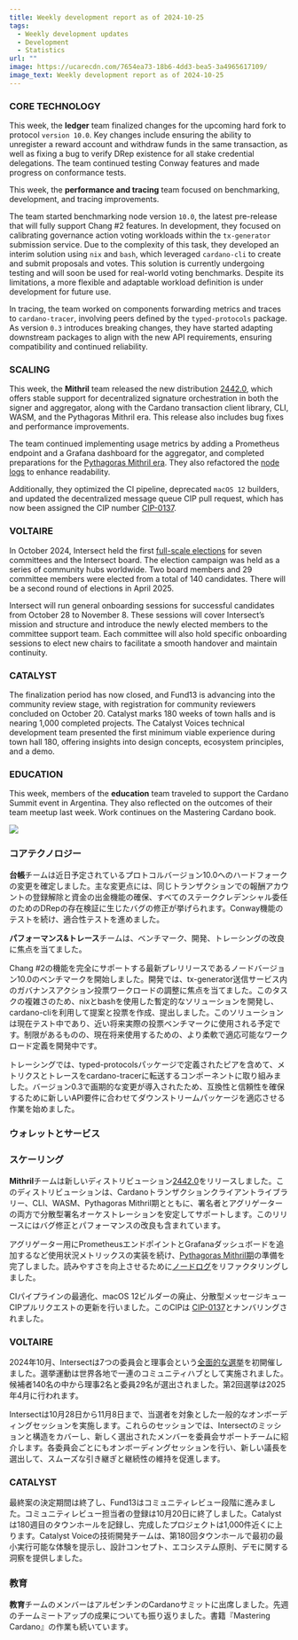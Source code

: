 ```yaml
---
title: Weekly development report as of 2024-10-25
tags:
  - Weekly development updates
  - Development
  - Statistics
url: ""
image: https://ucarecdn.com/7654ea73-18b6-4dd3-bea5-3a4965617109/
image_text: Weekly development report as of 2024-10-25
---
```


### CORE TECHNOLOGY

This week, the **ledger** team finalized changes for the upcoming hard fork to protocol `version 10.0`. Key changes include ensuring the ability to unregister a reward account and withdraw funds in the same transaction, as well as fixing a bug to verify DRep existence for all stake credential delegations. The team continued testing Conway features and made progress on conformance tests.

This week, the **performance and tracing** team focused on benchmarking, development, and tracing improvements.

The team started benchmarking node version `10.0`, the latest pre-release that will fully support Chang #2 features. In development, they focused on calibrating governance action voting workloads within the `tx-generator` submission service. Due to the complexity of this task, they developed an interim solution using `nix` and `bash`, which leveraged `cardano-cli` to create and submit proposals and votes. This solution is currently undergoing testing and will soon be used for real-world voting benchmarks. Despite its limitations, a more flexible and adaptable workload definition is under development for future use.

In tracing, the team worked on components forwarding metrics and traces to `cardano-tracer`, involving peers defined by the `typed-protocols` package. As version `0.3` introduces breaking changes, they have started adapting downstream packages to align with the new API requirements, ensuring compatibility and continued reliability.

### SCALING

This week, the **Mithril** team released the new distribution [2442.0](https://github.com/input-output-hk/mithril/releases/tag/2442.0), which offers stable support for decentralized signature orchestration in both the signer and aggregator, along with the Cardano transaction client library, CLI, WASM, and the Pythagoras Mithril era. This release also includes bug fixes and performance improvements.

The team continued implementing usage metrics by adding a Prometheus endpoint and a Grafana dashboard for the aggregator, and completed preparations for the [Pythagoras Mithril era](https://github.com/input-output-hk/mithril/issues/1946). They also refactored the [node logs](https://github.com/input-output-hk/mithril/issues/1981) to enhance readability.

Additionally, they optimized the CI pipeline, deprecated `macOS 12` builders, and updated the decentralized message queue CIP pull request, which has now been assigned the CIP number [CIP-0137](https://github.com/input-output-hk/mithril/issues/1775).

### VOLTAIRE

In October 2024, Intersect held the first [full-scale elections](https://2024elections.docs.intersectmbo.org/overview/2024-october-election-results) for seven committees and the Intersect board. The election campaign was held as a series of community hubs worldwide. Two board members and 29 committee members were elected from a total of 140 candidates. There will be a second round of elections in April 2025.

Intersect will run general onboarding sessions for successful candidates from October 28 to November 8. These sessions will cover Intersect’s mission and structure and introduce the newly elected members to the committee support team. Each committee will also hold specific onboarding sessions to elect new chairs to facilitate a smooth handover and maintain continuity.

### CATALYST

The finalization period has now closed, and Fund13 is advancing into the community review stage, with registration for community reviewers concluded on October 20. Catalyst marks 180 weeks of town halls and is nearing 1,000 completed projects. The Catalyst Voices technical development team presented the first minimum viable experience during town hall 180, offering insights into design concepts, ecosystem principles, and a demo.

### EDUCATION

This week, members of the **education** team traveled to support the Cardano Summit event in Argentina. They also reflected on the outcomes of their team meetup last week. Work continues on the Mastering Cardano book.

![](https://ucarecdn.com/bab5fcf8-9873-47b4-971e-a082912cdf6f/-/preview/-/format/auto/-/quality/smart/)

### コアテクノロジー

**台帳**チームは近日予定されているプロトコルバージョン10.0へのハードフォークの変更を確定しました。主な変更点には、同じトランザクションでの報酬アカウントの登録解除と資金の出金機能の確保、すべてのステーククレデンシャル委任のためのDRepの存在検証に生じたバグの修正が挙げられます。Conway機能のテストを続け、適合性テストを進めました。

**パフォーマンス&トレース**チームは、ベンチマーク、開発、トレーシングの改良に焦点を当てました。

Chang #2の機能を完全にサポートする最新プレリリースであるノードバージョン10.0のベンチマークを開始しました。開発では、tx-generator送信サービス内のガバナンスアクション投票ワークロードの調整に焦点を当てました。このタスクの複雑さのため、nixとbashを使用した暫定的なソリューションを開発し、cardano-cliを利用して提案と投票を作成、提出しました。このソリューションは現在テスト中であり、近い将来実際の投票ベンチマークに使用される予定です。制限があるものの、現在将来使用するための、より柔軟で適応可能なワークロード定義を開発中です。

トレーシングでは、typed-protocolsパッケージで定義されたピアを含めて、メトリクスとトレースをcardano-tracerに転送するコンポーネントに取り組みました。バージョン0.3で画期的な変更が導入されたため、互換性と信頼性を確保するために新しいAPI要件に合わせてダウンストリームパッケージを適応させる作業を始めました。

### ウォレットとサービス

### スケーリング

**Mithril**チームは新しいディストリビューション[2442.0](https://github.com/input-output-hk/mithril/releases/tag/2442.0)をリリースしました。このディストリビューションは、Cardanoトランザクションクライアントライブラリー、CLI、WASM、Pythagoras Mithril期とともに、署名者とアグリゲーターの両方で分散型署名オーケストレーションを安定してサポートします。このリリースにはバグ修正とパフォーマンスの改良も含まれています。

アグリゲーター用にPrometheusエンドポイントとGrafanaダッシュボードを追加するなど使用状況メトリックスの実装を続け、[Pythagoras Mithril期](https://github.com/input-output-hk/mithril/issues/1946)の準備を完了しました。読みやすさを向上させるために[ノードログ](https://github.com/input-output-hk/mithril/issues/1981)をリファクタリングしました。

CIパイプラインの最適化、macOS 12ビルダーの廃止、分散型メッセージキューCIPプルリクエストの更新を行いました。このCIPは [CIP-0137](https://github.com/input-output-hk/mithril/issues/1775)とナンバリングされました。

### VOLTAIRE

2024年10月、Intersectは7つの委員会と理事会という[全面的な選挙](https://2024elections.docs.intersectmbo.org/overview/2024-october-election-results)を初開催しました。選挙運動は世界各地で一連のコミュニティハブとして実施されました。候補者140名の中から理事2名と委員29名が選出されました。第2回選挙は2025年4月に行われます。

Intersectは10月28日から11月8日まで、当選者を対象とした一般的なオンボーディングセッションを実施します。これらのセッションでは、Intersectのミッションと構造をカバーし、新しく選出されたメンバーを委員会サポートチームに紹介します。各委員会ごとにもオンボーディングセッションを行い、新しい議長を選出して、スムーズな引き継ぎと継続性の維持を促進します。

### CATALYST

最終案の決定期間は終了し、Fund13はコミュニティレビュー段階に進みました。コミュニティレビュー担当者の登録は10月20日に終了しました。Catalystは180週目のタウンホールを記録し、完成したプロジェクトは1,000件近くに上ります。Catalyst Voiceの技術開発チームは、第180回タウンホールで最初の最小実行可能な体験を提示し、設計コンセプト、エコシステム原則、デモに関する洞察を提供しました。

### 教育

**教育**チームのメンバーはアルゼンチンのCardanoサミットに出席しました。先週のチームミートアップの成果についても振り返りました。書籍『Mastering Cardano』の作業も続いています。
